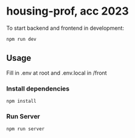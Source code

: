 # housing-prof, acc 2023

To start backend and frontend in development:

```bash
npm run dev
```

## Usage

Fill in .env at root and .env.local in /front

### Install dependencies

```
npm install
```

### Run Server

```
npm run server
```
